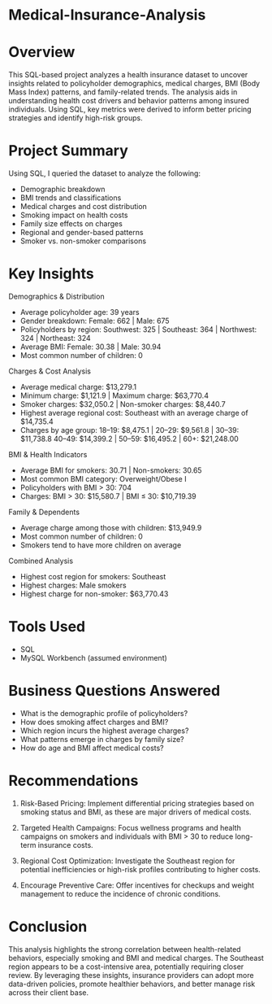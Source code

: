 # Medical-Insurance-Analysis

# Overview
This SQL-based project analyzes a health insurance dataset to uncover insights related to policyholder demographics, medical charges, BMI (Body Mass Index) patterns, and family-related trends. The analysis aids in understanding health cost drivers and behavior patterns among insured individuals. Using SQL, key metrics were derived to inform better pricing strategies and identify high-risk groups.
 
# Project Summary
Using SQL, I queried the dataset to analyze the following:
- Demographic breakdown
- BMI trends and classifications
- Medical charges and cost distribution
- Smoking impact on health costs
- Family size effects on charges
- Regional and gender-based patterns
- Smoker vs. non-smoker comparisons

# Key Insights
Demographics & Distribution
- Average policyholder age: 39 years
- Gender breakdown: Female: 662 | Male: 675
- Policyholders by region: Southwest: 325 | Southeast: 364 | Northwest: 324 | Northeast: 324
- Average BMI: Female: 30.38 | Male: 30.94
- Most common number of children: 0
  
Charges & Cost Analysis
- Average medical charge: $13,279.1
- Minimum charge: $1,121.9 | Maximum charge: $63,770.4
- Smoker charges: $32,050.2 | Non-smoker charges: $8,440.7
- Highest average regional cost: Southeast with an average charge of $14,735.4
- Charges by age group:
  18–19: $8,475.1 | 20–29: $9,561.8 | 30–39: $11,738.8
  40–49: $14,399.2 | 50–59: $16,495.2 | 60+: $21,248.00

BMI & Health Indicators
- Average BMI for smokers: 30.71 | Non-smokers: 30.65
- Most common BMI category: Overweight/Obese I
- Policyholders with BMI > 30: 704
- Charges:
  BMI > 30: $15,580.7 | BMI ≤ 30: $10,719.39
  
Family & Dependents
- Average charge among those with children: $13,949.9
- Most common number of children: 0
- Smokers tend to have more children on average
  
Combined Analysis
- Highest cost region for smokers: Southeast
- Highest charges: Male smokers
- Highest charge for non-smoker: $63,770.43
  
# Tools Used
- SQL
- MySQL Workbench (assumed environment)

# Business Questions Answered
- What is the demographic profile of policyholders?
- How does smoking affect charges and BMI?
- Which region incurs the highest average charges?
- What patterns emerge in charges by family size?
- How do age and BMI affect medical costs?

# Recommendations
1. Risk-Based Pricing:
   Implement differential pricing strategies based on smoking status and BMI, as these are major drivers of medical costs.

2. Targeted Health Campaigns:
   Focus wellness programs and health campaigns on smokers and individuals with BMI > 30 to reduce long-term insurance costs.

3. Regional Cost Optimization:
   Investigate the Southeast region for potential inefficiencies or high-risk profiles contributing to higher costs.

4. Encourage Preventive Care:
   Offer incentives for checkups and weight management to reduce the incidence of chronic conditions.
   
# Conclusion
This analysis highlights the strong correlation between health-related behaviors, especially smoking and BMI and medical charges. The Southeast region appears to be a cost-intensive area, potentially requiring closer review. By leveraging these insights, insurance providers can adopt more data-driven policies, promote healthier behaviors, and better manage risk across their client base.
